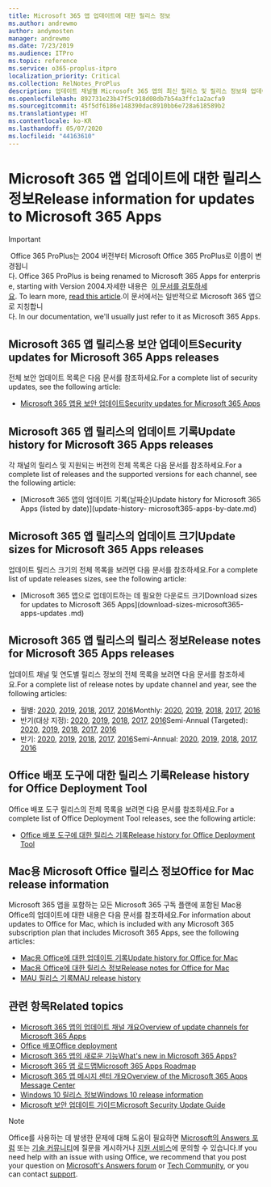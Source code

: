 ```yaml
---
title: Microsoft 365 앱 업데이트에 대한 릴리스 정보
ms.author: andrewmo
author: andymosten
manager: andrewmo
ms.date: 7/23/2019
ms.audience: ITPro
ms.topic: reference
ms.service: o365-proplus-itpro
localization_priority: Critical
ms.collection: RelNotes_ProPlus
description: 업데이트 채널별 Microsoft 365 앱의 최신 릴리스 및 릴리스 정보와 업데이트 기록에 대한 링크 목록을 IT 전문가에게 제공합니다.
ms.openlocfilehash: 892731e23b47f5c918d08db7b54a3ffc1a2acfa9
ms.sourcegitcommit: 45f5df6186e148390dac8910bb6e728a618589b2
ms.translationtype: HT
ms.contentlocale: ko-KR
ms.lasthandoff: 05/07/2020
ms.locfileid: "44163610"
---
```

# <a name="release-information-for-updates-to-microsoft-365-apps"></a><span data-ttu-id="38382-103">Microsoft 365 앱 업데이트에 대한 릴리스 정보</span><span class="sxs-lookup"><span data-stu-id="38382-103">Release information for updates to Microsoft 365 Apps</span></span>


> [!IMPORTANT]
><span data-ttu-id="38382-104"> Office 365 ProPlus는 2004 버전부터 Microsoft Office 365 ProPlus로 이름이 변경됩니다.</span><span class="sxs-lookup"><span data-stu-id="38382-104"> Office 365 ProPlus is being renamed to Microsoft 365 Apps for enterprise, starting with Version 2004.</span></span><span data-ttu-id="38382-105">자세한 내용은  [이 문서를 검토하세요](https://go.microsoft.com/fwlink/p/?linkid=2123420).</span><span class="sxs-lookup"><span data-stu-id="38382-105"> To learn more, [read this article](https://go.microsoft.com/fwlink/p/?linkid=2123420).</span></span><span data-ttu-id="38382-106">이 문서에서는 일반적으로 Microsoft 365 앱으로 지칭합니다.</span><span class="sxs-lookup"><span data-stu-id="38382-106"> In our documentation, we'll usually just refer to it as Microsoft 365 Apps.</span></span>


## <a name="security-updates-for-microsoft-365-apps-releases"></a><span data-ttu-id="38382-107">Microsoft 365 앱 릴리스용 보안 업데이트</span><span class="sxs-lookup"><span data-stu-id="38382-107">Security updates for Microsoft 365 Apps releases</span></span>

<span data-ttu-id="38382-108">전체 보안 업데이트 목록은 다음 문서를 참조하세요.</span><span class="sxs-lookup"><span data-stu-id="38382-108">For a complete list of security updates, see the following article:</span></span>
 - [<span data-ttu-id="38382-109">Microsoft 365 앱용 보안 업데이트</span><span class="sxs-lookup"><span data-stu-id="38382-109">Security updates for Microsoft 365 Apps</span></span>](microsoft365-apps-security-updates.md)


## <a name="update-history-for-microsoft-365-apps-releases"></a><span data-ttu-id="38382-110">Microsoft 365 앱 릴리스의 업데이트 기록</span><span class="sxs-lookup"><span data-stu-id="38382-110">Update history for Microsoft 365 Apps releases</span></span>

<span data-ttu-id="38382-111">각 채널의 릴리스 및 지원되는 버전의 전체 목록은 다음 문서를 참조하세요.</span><span class="sxs-lookup"><span data-stu-id="38382-111">For a complete list of releases and the supported versions for each channel, see the following article:</span></span>
 - [<span data-ttu-id="38382-112">Microsoft 365 앱의 업데이트 기록(날짜순)</span><span class="sxs-lookup"><span data-stu-id="38382-112">Update history for Microsoft 365 Apps (listed by date)</span></span>](update-history- microsoft365-apps-by-date.md)


 ## <a name="update-sizes-for-microsoft-365-apps-releases"></a><span data-ttu-id="38382-113">Microsoft 365 앱 릴리스의 업데이트 크기</span><span class="sxs-lookup"><span data-stu-id="38382-113">Update sizes for Microsoft 365 Apps releases</span></span>

<span data-ttu-id="38382-114">업데이트 릴리스 크기의 전체 목록을 보려면 다음 문서를 참조하세요.</span><span class="sxs-lookup"><span data-stu-id="38382-114">For a complete list of update releases sizes, see the following article:</span></span>
 - [<span data-ttu-id="38382-115">Microsoft 365 앱으로 업데이트하는 데 필요한 다운로드 크기</span><span class="sxs-lookup"><span data-stu-id="38382-115">Download sizes for updates to Microsoft 365 Apps</span></span>](download-sizes-microsoft365-apps-updates .md)

## <a name="release-notes-for-microsoft-365-apps-releases"></a><span data-ttu-id="38382-116">Microsoft 365 앱 릴리스의 릴리스 정보</span><span class="sxs-lookup"><span data-stu-id="38382-116">Release notes for Microsoft 365 Apps releases</span></span>

<span data-ttu-id="38382-117">업데이트 채널 및 연도별 릴리스 정보의 전체 목록을 보려면 다음 문서를 참조하세요.</span><span class="sxs-lookup"><span data-stu-id="38382-117">For a complete list of release notes by update channel and year, see the following articles:</span></span>
 - <span data-ttu-id="38382-118">월별: [2020](monthly-channel-2020.md), [2019](monthly-channel-2019.md), [2018](monthly-channel-2018.md), [2017](monthly-channel-2017.md), [2016](monthly-channel-2016.md)</span><span class="sxs-lookup"><span data-stu-id="38382-118">Monthly: [2020](monthly-channel-2020.md), [2019](monthly-channel-2019.md), [2018](monthly-channel-2018.md), [2017](monthly-channel-2017.md), [2016](monthly-channel-2016.md)</span></span>
 - <span data-ttu-id="38382-119">반기(대상 지정): [2020](semi-annual-channel-targeted-2020.md), [2019](semi-annual-channel-targeted-2019.md), [2018](semi-annual-channel-targeted-2018.md), [2017](semi-annual-channel-targeted-2017.md), [2016](semi-annual-channel-targeted-2016.md)</span><span class="sxs-lookup"><span data-stu-id="38382-119">Semi-Annual (Targeted): [2020](semi-annual-channel-targeted-2020.md), [2019](semi-annual-channel-targeted-2019.md), [2018](semi-annual-channel-targeted-2018.md), [2017](semi-annual-channel-targeted-2017.md), [2016](semi-annual-channel-targeted-2016.md)</span></span>
 - <span data-ttu-id="38382-120">반기: [2020](semi-annual-channel-2020.md), [2019](semi-annual-channel-2019.md), [2018](semi-annual-channel-2018.md), [2017](semi-annual-channel-2017.md), [2016](semi-annual-channel-2016.md)</span><span class="sxs-lookup"><span data-stu-id="38382-120">Semi-Annual: [2020](semi-annual-channel-2020.md), [2019](semi-annual-channel-2019.md), [2018](semi-annual-channel-2018.md), [2017](semi-annual-channel-2017.md), [2016](semi-annual-channel-2016.md)</span></span>

 ## <a name="release-history-for-office-deployment-tool"></a><span data-ttu-id="38382-121">Office 배포 도구에 대한 릴리스 기록</span><span class="sxs-lookup"><span data-stu-id="38382-121">Release history for Office Deployment Tool</span></span>
 <span data-ttu-id="38382-122">Office 배포 도구 릴리스의 전체 목록을 보려면 다음 문서를 참조하세요.</span><span class="sxs-lookup"><span data-stu-id="38382-122">For a complete list of Office Deployment Tool releases, see the following article:</span></span>
 - [<span data-ttu-id="38382-123">Office 배포 도구에 대한 릴리스 기록</span><span class="sxs-lookup"><span data-stu-id="38382-123">Release history for Office Deployment Tool</span></span>](ODT-release-history.md)

## <a name="office-for-mac-release-information"></a><span data-ttu-id="38382-124">Mac용 Microsoft Office 릴리스 정보</span><span class="sxs-lookup"><span data-stu-id="38382-124">Office for Mac release information</span></span>

<span data-ttu-id="38382-125">Microsoft 365 앱을 포함하는 모든 Microsoft 365 구독 플랜에 포함된 Mac용 Office의 업데이트에 대한 내용은 다음 문서를 참조하세요.</span><span class="sxs-lookup"><span data-stu-id="38382-125">For information about updates to Office for Mac, which is included with any Microsoft 365 subscription plan that includes Microsoft 365 Apps, see the following articles:</span></span>
 - [<span data-ttu-id="38382-126">Mac용 Office에 대한 업데이트 기록</span><span class="sxs-lookup"><span data-stu-id="38382-126">Update history for Office for Mac</span></span>](update-history-office-for-mac.md)
 - [<span data-ttu-id="38382-127">Mac용 Office에 대한 릴리스 정보</span><span class="sxs-lookup"><span data-stu-id="38382-127">Release notes for Office for Mac</span></span>](release-notes-office-for-mac.md)
 - [<span data-ttu-id="38382-128">MAU 릴리스 기록</span><span class="sxs-lookup"><span data-stu-id="38382-128">MAU release history</span></span>](release-history-microsoft-autoupdate.md)


## <a name="related-topics"></a><span data-ttu-id="38382-129">관련 항목</span><span class="sxs-lookup"><span data-stu-id="38382-129">Related topics</span></span>

- [<span data-ttu-id="38382-130">Microsoft 365 앱의 업데이트 채널 개요</span><span class="sxs-lookup"><span data-stu-id="38382-130">Overview of update channels for Microsoft 365 Apps</span></span>](https://docs.microsoft.com/deployoffice/overview-of-update-channels-for-office-365-proplus)
- [<span data-ttu-id="38382-131">Office 배포</span><span class="sxs-lookup"><span data-stu-id="38382-131">Office deployment</span></span>](https://docs.microsoft.com/deployoffice/)
- [<span data-ttu-id="38382-132">Microsoft 365 앱의 새로운 기능</span><span class="sxs-lookup"><span data-stu-id="38382-132">What's new in Microsoft 365 Apps?</span></span>](https://support.office.com/article/95c8d81d-08ba-42c1-914f-bca4603e1426)
- [<span data-ttu-id="38382-133">Microsoft 365 앱 로드맵</span><span class="sxs-lookup"><span data-stu-id="38382-133">Microsoft 365 Apps Roadmap</span></span>](https://products.office.com/business/office-365-roadmap)
- [<span data-ttu-id="38382-134">Microsoft 365 앱 메시지 센터 개요</span><span class="sxs-lookup"><span data-stu-id="38382-134">Overview of the Microsoft 365 Apps Message Center</span></span>](https://support.office.com/article/38fb3333-bfcc-4340-a37b-deda509c2093)
- [<span data-ttu-id="38382-135">Windows 10 릴리스 정보</span><span class="sxs-lookup"><span data-stu-id="38382-135">Windows 10 release information</span></span>](https://www.microsoft.com/itpro/windows-10/release-information)
- [<span data-ttu-id="38382-136">Microsoft 보안 업데이트 가이드</span><span class="sxs-lookup"><span data-stu-id="38382-136">Microsoft Security Update Guide</span></span>](https://portal.msrc.microsoft.com/)

> [!NOTE]
> <span data-ttu-id="38382-137">Office를 사용하는 데 발생한 문제에 대해 도움이 필요하면 [Microsoft의 Answers 포럼](https://answers.microsoft.com/) 또는 [기술 커뮤니티](https://techcommunity.microsoft.com/)에 질문을 게시하거나 [지원 서비스](https://support.microsoft.com/contactus)에 문의할 수 있습니다.</span><span class="sxs-lookup"><span data-stu-id="38382-137">If you need help with an issue with using Office, we recommend that you post your question on [Microsoft's Answers forum](https://answers.microsoft.com/) or [Tech Community](https://techcommunity.microsoft.com/), or you can contact [support](https://support.microsoft.com/contactus).</span></span>
